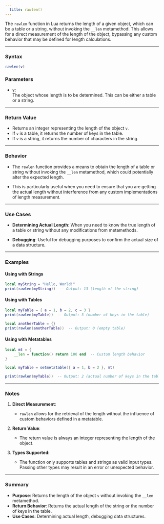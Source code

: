 ```yaml
---
  title: rawlen()
---
```


The `rawlen` function in Lua returns the length of a given object, which can be a table or a string, without invoking the `__len` metamethod. This allows for a direct measurement of the length of the object, bypassing any custom behavior that may be defined for length calculations.  

---

### Syntax  
```lua
rawlen(v)
```

### Parameters  

- **`v`**:  
  The object whose length is to be determined. This can be either a table or a string.  

---

### Return Value  

- Returns an integer representing the length of the object `v`.  
- If `v` is a table, it returns the number of keys in the table.  
- If `v` is a string, it returns the number of characters in the string.  

---

### Behavior  

- The `rawlen` function provides a means to obtain the length of a table or string without invoking the `__len` metamethod, which could potentially alter the expected length.  

- This is particularly useful when you need to ensure that you are getting the actual length without interference from any custom implementations of length measurement.  

---

### Use Cases  

- **Determining Actual Length**: When you need to know the true length of a table or string without any modifications from metamethods.  

- **Debugging**: Useful for debugging purposes to confirm the actual size of a data structure.  

---

### Examples  

#### Using with Strings  
```lua
local myString = "Hello, World!"
print(rawlen(myString))  -- Output: 13 (length of the string)
```

#### Using with Tables  
```lua
local myTable = { a = 1, b = 2, c = 3 }
print(rawlen(myTable))  -- Output: 3 (number of keys in the table)

local anotherTable = {}
print(rawlen(anotherTable))  -- Output: 0 (empty table)
```

#### Using with Metatables  
```lua
local mt = {
    __len = function() return 100 end  -- Custom length behavior
}

local myTable = setmetatable({ a = 1, b = 2 }, mt)

print(rawlen(myTable))  -- Output: 2 (actual number of keys in the table)
```

---

### Notes  

1. **Direct Measurement**:  
   - `rawlen` allows for the retrieval of the length without the influence of custom behaviors defined in a metatable.  

2. **Return Value**:  
   - The return value is always an integer representing the length of the object.  

3. **Types Supported**:  
   - The function only supports tables and strings as valid input types. Passing other types may result in an error or unexpected behavior.  

---

### Summary  

- **Purpose**: Returns the length of the object `v` without invoking the `__len` metamethod.  
- **Return Behavior**: Returns the actual length of the string or the number of keys in the table.  
- **Use Cases**: Determining actual length, debugging data structures.  
